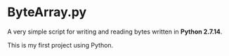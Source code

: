 # ByteArray.py
A very simple script for writing and reading bytes written in **Python 2.7.14**.

This is my first project using Python.
